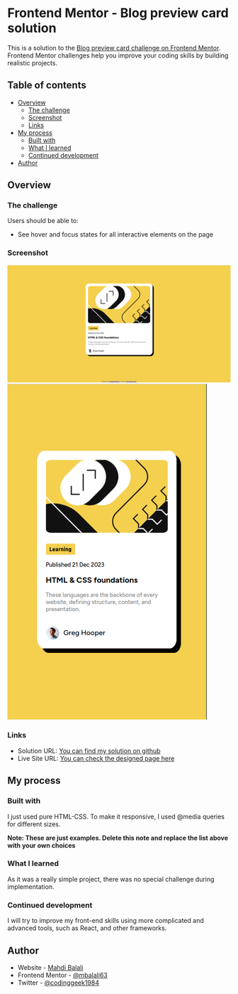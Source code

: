 # Frontend Mentor - Blog preview card solution

This is a solution to the [Blog preview card challenge on Frontend Mentor](https://www.frontendmentor.io/challenges/blog-preview-card-ckPaj01IcS). Frontend Mentor challenges help you improve your coding skills by building realistic projects. 

## Table of contents

- [Overview](#overview)
  - [The challenge](#the-challenge)
  - [Screenshot](#screenshot)
  - [Links](#links)
- [My process](#my-process)
  - [Built with](#built-with)
  - [What I learned](#what-i-learned)
  - [Continued development](#continued-development)
- [Author](#author)


## Overview

### The challenge

Users should be able to:

- See hover and focus states for all interactive elements on the page

### Screenshot

![Desktop-screenshot](./README-Files/Screenshot%20from%202024-03-11%2016-18-20.png)
![Mobile-screenshot](./README-Files/Screenshot%20from%202024-03-11%2016-16-16.png)


### Links

- Solution URL: [You can find my solution on github](https://github.com/mbalali63/Blog-preview-card-solution.git)
- Live Site URL: [You can check the designed page here](https://blog-preview-card-solution.pages.dev/)

## My process

### Built with

I just used pure HTML-CSS. To make it responsive, I used @media queries for different sizes.



**Note: These are just examples. Delete this note and replace the list above with your own choices**

### What I learned

As it was a really simple project, there was no special challenge during implementation. 




### Continued development

I will try to improve my front-end skills using more complicated and advanced tools, such as React, and other frameworks.



## Author

- Website - [Mahdi Balali]()
- Frontend Mentor - [@mbalali63](https://www.frontendmentor.io/profile/mbalali63)
- Twitter - [@codinggeek1984](https://www.twitter.com/codinggeek1984)



